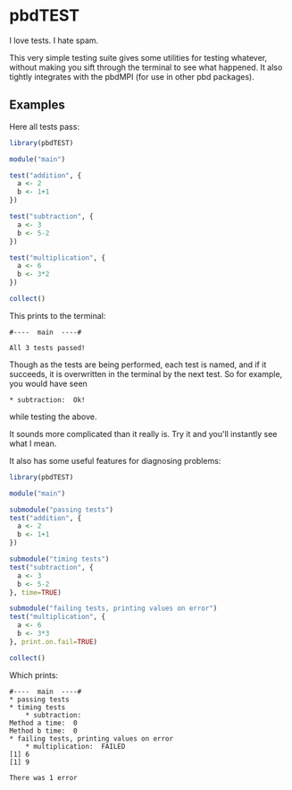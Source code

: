 # pbdTEST

I love tests.  I hate spam.

This very simple testing suite gives some utilities for testing
whatever, without making you sift through the terminal to see what
happened.  It also tightly integrates with the pbdMPI (for use in
other pbd packages).

## Examples

Here all tests pass:

```r
library(pbdTEST)

module("main")

test("addition", {
  a <- 2
  b <- 1+1
})

test("subtraction", {
  a <- 3
  b <- 5-2
})

test("multiplication", {
  a <- 6
  b <- 3*2
})

collect()
```

This prints to the terminal:

```
#----  main  ----#

All 3 tests passed!
```

Though as the tests are being performed, each test is named, and if
it succeeds, it is overwritten in the terminal by the next test.
So for example, you would have seen

```
* subtraction:  Ok!
```

while testing the above.

It sounds more complicated than it really is.  Try it and you'll
instantly see what I mean.

It also has some useful features for diagnosing problems:

```r
library(pbdTEST)

module("main")

submodule("passing tests")
test("addition", {
  a <- 2
  b <- 1+1
})

submodule("timing tests")
test("subtraction", {
  a <- 3
  b <- 5-2
}, time=TRUE)

submodule("failing tests, printing values on error")
test("multiplication", {
  a <- 6
  b <- 3*3
}, print.on.fail=TRUE)

collect()
```

Which prints:

```
#----  main  ----#
* passing tests
* timing tests
    * subtraction:
Method a time:  0
Method b time:  0
* failing tests, printing values on error
    * multiplication:  FAILED
[1] 6
[1] 9

There was 1 error
```

